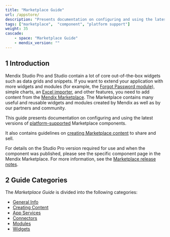```yaml
---
title: "Marketplace Guide"
url: /appstore/
description: "Presents documentation on configuring and using the latest versions of platform-supported components."
tags: ["marketplace",  "component", "platform support"]
weight: 35
cascade:
    - space: "Marketplace Guide"
    - mendix_version: ""
---
```


## 1 Introduction

Mendix Studio Pro and Studio contain a lot of core out-of-the-box widgets such as data grids and snippets. If you want to extend your application with more widgets and modules (for example, the [Forgot Password module](https://marketplace.mendix.com/link/component/1296/)), simple charts, an [Excel importer](https://marketplace.mendix.com/link/component/1296/), and other features, you need to add content from the [Mendix Marketplace](https://marketplace.mendix.com/). The Marketplace contains many useful and reusable widgets and modules created by Mendix as well as by our partners and community.

This guide presents documentation on configuring and using the latest versions of [platform-supported](/appstore/general/app-store-content-support/#category) Marketplace components.

It also contains guidelines on [creating Marketplace content](/appstore/creating-content/) to share and sell.

For details on the Studio Pro version required for use and when the component was published, please see the specific component page in the Mendix Marketplace. For more information, see the [Marketplace release notes](/releasenotes/app-store/).

## 2 Guide Categories

The *Marketplace Guide* is divided into the following categories:

* [General Info](/appstore/general/)
* [Creating Content](/appstore/creating-content/)
* [App Services](/appstore/app-services/)
* [Connectors](/appstore/connectors/)
* [Modules](/appstore/modules/)
* [Widgets](/appstore/widgets/)
